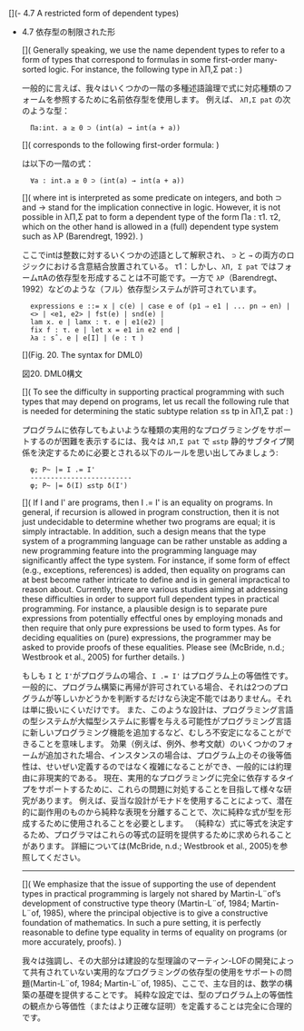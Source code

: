 [](- 4.7 A restricted form of dependent types)

- 4.7 依存型の制限された形

	[](
	Generally speaking, we use the name dependent types to refer to a form of types that correspond to formulas in some first-order many-sorted logic.
	For instance, the following type in λΠ,Σ pat :
	)

	一般的に言えば、我々はいくつかの一階の多種述語論理で式に対応種類のフォームを参照するために名前依存型を使用します。
	例えば、 `λΠ,Σ pat` の次のような型：

		Πa:int. a ≥ 0 ⊃ (int(a) → int(a + a))

	[](
	corresponds to the following first-order formula:
	)

	は以下の一階の式：

		∀a : int.a ≥ 0 ⊃ (int(a) → int(a + a))

	[](
	where int is interpreted as some predicate on integers, and both ⊃ and → stand for the implication connective in logic.
	However, it is not possible in λΠ,Σ pat to form a dependent type of the form Πa : τ1. τ2, which on the other hand is allowed in a (full) dependent type system such as λP (Barendregt, 1992).
	)

	ここでintは整数に対するいくつかの述語として解釈され、 `⊃` と `→` の両方のロジックにおける含意結合放置されている。
	τ1：しかし、`λΠ, Σ pat` ではフォームπAの依存型を形成することは不可能です。一方で `λP`（Barendregt、1992）などのような（フル）依存型システムが許可されています。

		expressions e ::= x | c(e) | case e of (p1 ⇒ e1 | ... pn ⇒ en) |
		<> | <e1, e2> | fst(e) | snd(e) |
		lam x. e | lamx : τ. e | e1(e2) |
		fix f : τ. e | let x = e1 in e2 end |
		λa : sˆ. e | e[I] | (e : τ )
	
	[](Fig. 20. The syntax for DML0)

	図20. DML0構文

	[](
	To see the difficulty in supporting practical programming with such types that may depend on programs, let us recall the following rule that is needed for determining the static subtype relation ≤s tp in λΠ,Σ pat :
	)

	プログラムに依存してもよいような種類の実用的なプログラミングをサポートするのが困難を表示するには、我々は `λΠ,Σ pat` で `≤stp` 静的サブタイプ関係を決定するために必要とされる以下のルールを思い出してみましょう:

		φ; P~ |= I .= I'
		-------------------------
		φ; P~ |= δ(I) ≤stp δ(I') 

	[](
	If I and I' are programs, then I .= I' is an equality on programs.
	In general, if recursion is allowed in program construction, then it is not just undecidable to determine whether two programs are equal; it is simply intractable.
	In addition, such a design means that the type system of a programming language can be rather unstable as adding a new programming feature into the programming language may significantly affect the type system.
	For instance, if some form of effect (e.g., exceptions, references) is added, then equality on programs can at best become rather intricate to define and is in general impractical to reason about.
	Currently, there are various studies aiming at addressing these difficulties in order to support full dependent types in practical programming.
	For instance, a plausible design is to separate pure expressions from potentially effectful ones by employing monads and then require that only pure expressions be used to form types.
	As for deciding equalities on (pure) expressions, the programmer may be asked to provide proofs of these equalities.
	Please see (McBride, n.d.; Westbrook et al., 2005) for further details.
	)

	もしも `I` と `I'`がプログラムの場合、`I .= I'` はプログラム上の等価性です。
	一般的に、プログラム構築に再帰が許可されている場合、それは2つのプログラムが等しいかどうかを判断するだけなら決定不能ではありません。それは単に扱いにくいだけです。
	また、このような設計は、プログラミング言語の型システムが大幅型システムに影響を与える可能性がプログラミング言語に新しいプログラミング機能を追加するなど、むしろ不安定になることができることを意味します。
	効果（例えば、例外、参考文献）のいくつかのフォームが追加された場合、インスタンスの場合は、プログラム上のその後等価性は、せいぜい定義するのではなく複雑になることができ、一般的には約理由に非現実的である。
	現在、実用的なプログラミングに完全に依存するタイプをサポートするために、これらの問題に対処することを目指して様々な研究があります。
	例えば、妥当な設計がモナドを使用することによって、潜在的に副作用のものから純粋な表現を分離することで、次に純粋な式が型を形成するために使用されることを必要とします。
	（純粋な）式に等式を決定するため、プログラマはこれらの等式の証明を提供するために求められることがあります。
	詳細については(McBride, n.d.; Westbrook et al., 2005)を参照してください。

	----
	
	[](
	We emphasize that the issue of supporting the use of dependent types in practical programming is largely not shared by Martin-L¨of’s development of constructive type theory (Martin-L¨of, 1984; Martin-L¨of, 1985), where the principal objective is to give a constructive foundation of mathematics.
	In such a pure setting, it is perfectly reasonable to define type equality in terms of equality on programs (or more accurately, proofs).
	)

	我々は強調し、その大部分は建設的な型理論のマーティン-LOFの開発によって共有されていない実用的なプログラミングの依存型の使用をサポートの問題(Martin-L¨of, 1984; Martin-L¨of, 1985)、ここで、主な目的は、数学の構築の基礎を提供することです。
	純粋な設定では、型のプログラム上の等価性の観点から等価性（またはより正確な証明）を定義することは完全に合理的です。
